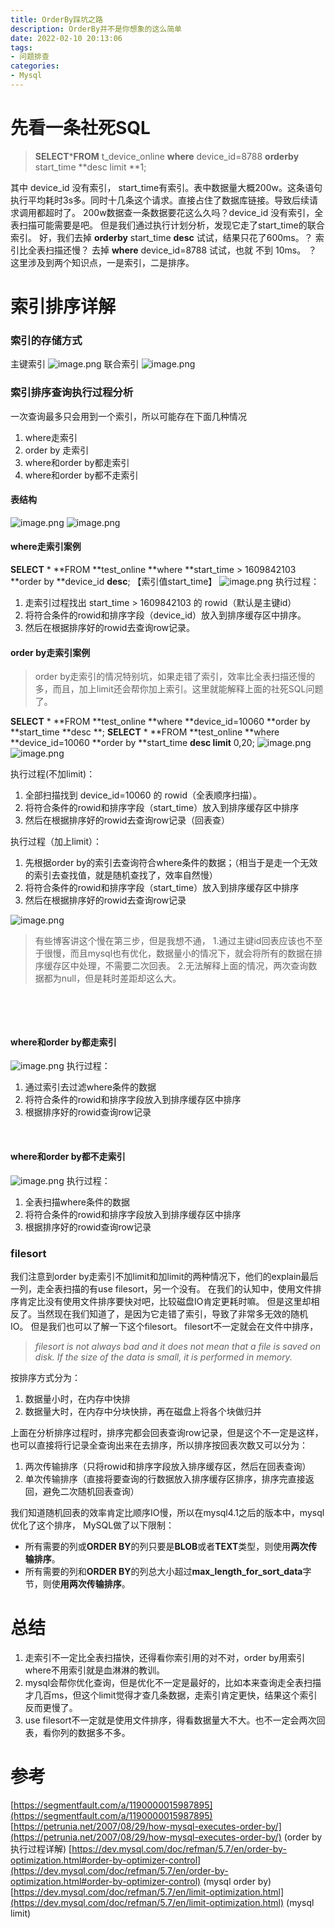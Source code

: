 ```yaml
---
title: OrderBy踩坑之路
description: OrderBy并不是你想象的这么简单
date: 2022-02-10 20:13:06
tags:
- 问题排查
categories:
- Mysql
---
```

<meta name="referrer" content="no-referrer" />
<!-- more -->

# 先看一条社死SQL
> **SELECT*****FROM** t_device_online **where** device_id=8788 **orderby** start_time **desc limit **1;

其中 device_id 没有索引， start_time有索引。表中数据量大概200w。这条语句执行平均耗时3s多。同时十几条这个请求。直接占住了数据库链接。导致后续请求调用都超时了。
200w数据查一条数据要花这么久吗？device_id 没有索引，全表扫描可能需要是吧。
但是我们通过执行计划分析，发现它走了start_time的联合索引。
好，我们去掉 **orderby** start_time **desc** 试试，结果只花了600ms。？ 索引比全表扫描还慢？
去掉 **where** device_id=8788 试试，也就 不到 10ms。 ？
这里涉及到两个知识点，一是索引，二是排序。
# 索引排序详解
### 索引的存储方式
主键索引
![image.png](https://cdn.nlark.com/yuque/0/2021/png/21760570/1640936474883-61cb4d73-c389-4594-89cb-4a14206dc3f7.png#clientId=u59529091-3b42-4&crop=0&crop=0&crop=1&crop=1&from=paste&height=147&id=u82d37e53&margin=%5Bobject%20Object%5D&name=image.png&originHeight=147&originWidth=354&originalType=binary&ratio=1&rotation=0&showTitle=false&size=6339&status=done&style=none&taskId=u46f7b41f-446e-43b4-be8d-c181006d446&title=&width=354)
联合索引
![image.png](https://cdn.nlark.com/yuque/0/2022/png/21760570/1641391457565-51184cb0-bb21-4d18-a2ce-22d80d6626d0.png#clientId=u32680ef7-dac2-4&crop=0&crop=0&crop=1&crop=1&from=paste&height=331&id=u82d961fa&margin=%5Bobject%20Object%5D&name=image.png&originHeight=662&originWidth=821&originalType=binary&ratio=1&rotation=0&showTitle=false&size=286633&status=done&style=none&taskId=u3444be28-f0e2-4a15-bdc4-c743785dd80&title=&width=410.5)
### 索引排序查询执行过程分析
一次查询最多只会用到一个索引，所以可能存在下面几种情况

1. where走索引
1. order by 走索引
1. where和order by都走索引
1. where和order by都不走索引
#### 表结构
![image.png](https://cdn.nlark.com/yuque/0/2022/png/21760570/1641350356024-e686092a-4f2b-4839-86e7-76279c056aaa.png#clientId=ucfe51a14-d7a8-4&crop=0&crop=0&crop=1&crop=1&from=paste&height=184&id=u334558af&margin=%5Bobject%20Object%5D&name=image.png&originHeight=184&originWidth=562&originalType=binary&ratio=1&rotation=0&showTitle=false&size=23314&status=done&style=none&taskId=ub784c7c7-78e2-48d9-9cd2-b319335832d&title=&width=562)
![image.png](https://cdn.nlark.com/yuque/0/2022/png/21760570/1641350388019-c5df714f-a78f-4d27-b3ee-52803649bcfb.png#clientId=ucfe51a14-d7a8-4&crop=0&crop=0&crop=1&crop=1&from=paste&height=295&id=u9fb0fdb4&margin=%5Bobject%20Object%5D&name=image.png&originHeight=295&originWidth=1039&originalType=binary&ratio=1&rotation=0&showTitle=false&size=34447&status=done&style=none&taskId=ue8aa8218-778b-46e0-b77e-a5f5c1a588b&title=&width=1039)
#### where走索引案例
**SELECT** * **FROM **test_online **where **start_time > 1609842103 **order by **device_id  **desc**; 【索引值start_time】
![image.png](https://cdn.nlark.com/yuque/0/2022/png/21760570/1641350307226-6c2f01a6-bb56-4954-a410-c01f95eee9a6.png#clientId=ucfe51a14-d7a8-4&crop=0&crop=0&crop=1&crop=1&from=paste&height=295&id=uf9d74344&margin=%5Bobject%20Object%5D&name=image.png&originHeight=295&originWidth=1042&originalType=binary&ratio=1&rotation=0&showTitle=false&size=46997&status=done&style=none&taskId=u8863e4fc-21d0-4e19-aefe-7e880c8844c&title=&width=1042)
执行过程：

1. 走索引过程找出 start_time > 1609842103 的 rowid（默认是主键id）
1. 将符合条件的rowid和排序字段（device_id）放入到排序缓存区中排序。
1. 然后在根据排序好的rowid去查询row记录。



#### order by走索引案例
> order by走索引的情况特别坑，如果走错了索引，效率比全表扫描还慢的多，而且，加上limit还会帮你加上索引。这里就能解释上面的社死SQL问题了。

**SELECT** * **FROM **test_online **where **device_id=10060 **order by **start_time **desc **;
**SELECT** * **FROM **test_online **where **device_id=10060 **order by **start_time **desc limit** 0,20;
![image.png](https://cdn.nlark.com/yuque/0/2022/png/21760570/1641298798315-e0ebaf93-37ab-4ed1-9d6c-86361c3f0917.png#clientId=u2cf24bf6-ebca-4&crop=0&crop=0&crop=1&crop=1&from=paste&height=267&id=u2372b142&margin=%5Bobject%20Object%5D&name=image.png&originHeight=267&originWidth=1048&originalType=binary&ratio=1&rotation=0&showTitle=false&size=43638&status=done&style=none&taskId=u6d05b52a-804f-4976-8e6b-308279251e6&title=&width=1048)
![image.png](https://cdn.nlark.com/yuque/0/2022/png/21760570/1641298878764-07c44d9b-a640-4e50-810d-f78df27b05e9.png#clientId=u2cf24bf6-ebca-4&crop=0&crop=0&crop=1&crop=1&from=paste&height=100&id=u412b29a4&margin=%5Bobject%20Object%5D&name=image.png&originHeight=100&originWidth=711&originalType=binary&ratio=1&rotation=0&showTitle=false&size=16748&status=done&style=none&taskId=u64fa963d-e263-43c7-9636-0cd7f224f25&title=&width=711)


执行过程(不加limit)：

1. 全部扫描找到 device_id=10060 的 rowid（全表顺序扫描）。
1. 将符合条件的rowid和排序字段（start_time）放入到排序缓存区中排序
1. 然后在根据排序好的rowid去查询row记录（回表查）

执行过程（加上limit）：

1. 先根据order by的索引去查询符合where条件的数据；（相当于是走一个无效的索引去查找值，就是随机查找了，效率自然慢）
1. 将符合条件的rowid和排序字段（start_time）放入到排序缓存区中排序
1. 然后在根据排序好的rowid去查询row记录

![image.png](https://cdn.nlark.com/yuque/0/2022/png/21760570/1641344175886-63f4be2a-c38a-4a4d-b312-96981b04429c.png#clientId=u96a7a8cc-ca77-4&crop=0&crop=0&crop=1&crop=1&from=paste&height=57&id=u20adb565&margin=%5Bobject%20Object%5D&name=image.png&originHeight=57&originWidth=916&originalType=binary&ratio=1&rotation=0&showTitle=false&size=9574&status=done&style=none&taskId=u8011232e-f09c-4510-82cd-a7cb31ef99e&title=&width=916)
> 有些博客讲这个慢在第三步，但是我想不通，
> 1.通过主键id回表应该也不至于很慢，而且mysql也有优化，数据量小的情况下，就会将所有的数据在排序缓存区中处理，不需要二次回表。
> 2.无法解释上面的情况，两次查询数据都为null，但是耗时差距却这么大。

​

​

#### where和order by都走索引
![image.png](https://cdn.nlark.com/yuque/0/2022/png/21760570/1641430639579-afd72ac0-7b42-41d2-98b9-2e41fe7fd94b.png#clientId=u21c5884e-59d6-4&crop=0&crop=0&crop=1&crop=1&from=paste&height=338&id=u8a6cb280&margin=%5Bobject%20Object%5D&name=image.png&originHeight=338&originWidth=1014&originalType=binary&ratio=1&rotation=0&showTitle=false&size=50951&status=done&style=none&taskId=ubb5d1f7d-2ab5-4fed-87ef-acbd0b7468c&title=&width=1014)
执行过程：

1. 通过索引去过滤where条件的数据
1. 将符合条件的rowid和排序字段放入到排序缓存区中排序
1. 根据排序好的rowid查询row记录

​

#### where和order by都不走索引
![image.png](https://cdn.nlark.com/yuque/0/2022/png/21760570/1641430719394-81da8131-9083-481c-af24-e48d7cf54759.png#clientId=u21c5884e-59d6-4&crop=0&crop=0&crop=1&crop=1&from=paste&height=341&id=u46755490&margin=%5Bobject%20Object%5D&name=image.png&originHeight=341&originWidth=1029&originalType=binary&ratio=1&rotation=0&showTitle=false&size=50745&status=done&style=none&taskId=uf47167cc-ba41-42c2-ad6a-37cdbb8e795&title=&width=1029)
执行过程：

1. 全表扫描where条件的数据
1. 将符合条件的rowid和排序字段放入到排序缓存区中排序
1. 根据排序好的rowid查询row记录
### filesort
我们注意到order by走索引不加limit和加limit的两种情况下，他们的explain最后一列，走全表扫描的有use filesort，另一个没有。
在我们的认知中，使用文件排序肯定比没有使用文件排序要快对吧，比较磁盘IO肯定更耗时嘛。
但是这里却相反了。当然现在我们知道了，是因为它走错了索引，导致了非常多无效的随机IO。
但是我们也可以了解一下这个filesort。
filesort不一定就会在文件中排序，
> _filesort is not always bad and it does not mean that a file is saved on disk. If the size of the data is small, it is performed in memory._

按排序方式分为：

1. 数据量小时，在内存中快排
1. 数据量大时，在内存中分块快排，再在磁盘上将各个块做归并

上面在分析排序过程时，排序完都会回表查询row记录，但是这个不一定是这样，也可以直接将行记录全查询出来在去排序，所以排序按回表次数又可以分为：

1. 两次传输排序（只将rowid和排序字段放入排序缓存区，然后在回表查询）
1. 单次传输排序（直接将要查询的行数据放入排序缓存区排序，排序完直接返回，避免二次随机回表查询）

我们知道随机回表的效率肯定比顺序IO慢，所以在mysql4.1之后的版本中，mysql优化了这个排序，
MySQL做了以下限制：

- 所有需要的列或**ORDER BY**的列只要是**BLOB**或者**TEXT**类型，则使用**两次传输排序**。
- 所有需要的列和**ORDER BY**的列总大小超过**max_length_for_sort_data**字节，则使**用两次传输排序**。



# 总结
1. 走索引不一定比全表扫描快，还得看你索引用的对不对，order by用索引where不用索引就是血淋淋的教训。
1. mysql会帮你优化查询，但是优化不一定是最好的，比如本来查询走全表扫描才几百ms，但这个limit觉得才查几条数据，走索引肯定更快，结果这个索引反而更慢了。
1. use filesort不一定就是使用文件排序，得看数据量大不大。也不一定会两次回表，看你列的数据多不多。

# 参考
[https://segmentfault.com/a/1190000015987895](https://segmentfault.com/a/1190000015987895) 
[https://petrunia.net/2007/08/29/how-mysql-executes-order-by/](https://petrunia.net/2007/08/29/how-mysql-executes-order-by/) (order by 执行过程详解)
[https://dev.mysql.com/doc/refman/5.7/en/order-by-optimization.html#order-by-optimizer-control](https://dev.mysql.com/doc/refman/5.7/en/order-by-optimization.html#order-by-optimizer-control) (mysql order by)
[https://dev.mysql.com/doc/refman/5.7/en/limit-optimization.html](https://dev.mysql.com/doc/refman/5.7/en/limit-optimization.html) (mysql limit)